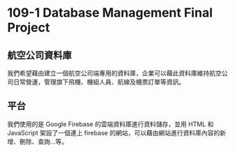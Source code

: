 # 109-1 Database Management Final Project

## 航空公司資料庫
我們希望藉由建立一個航空公司端專用的資料庫，企業可以藉此資料庫維持航空公司日常營運，管理旗下飛機、機組人員、航線及機票訂單等資訊。

## 平台
我們使用的是 Google Firebase 的雲端資料庫進行資料儲存，並用 HTML 和 JavaScript 架設了一個連上 firebase 的網站，可以藉由網站進行資料庫內容的新增、刪除、查詢...等。
